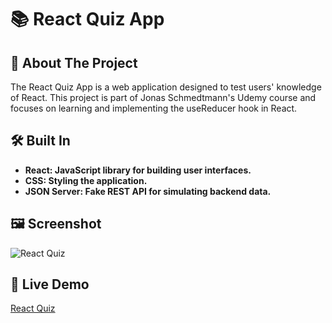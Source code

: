 # 📚 React Quiz App
## 📘 About The Project
The React Quiz App is a web application designed to test users' knowledge of React. This project is part of Jonas Schmedtmann's Udemy course and focuses on learning and implementing the useReducer hook in React.

## 🛠️ Built In
- **React: JavaScript library for building user interfaces.**
- **CSS: Styling the application.**
- **JSON Server: Fake REST API for simulating backend data.**

## 🖼️ Screenshot
![React Quiz](https://imgur.com/8XxqJyx.jpg)

## 🚀 Live Demo
 [React Quiz](https://sparkly-sorbet-e9bfe3.netlify.app)
